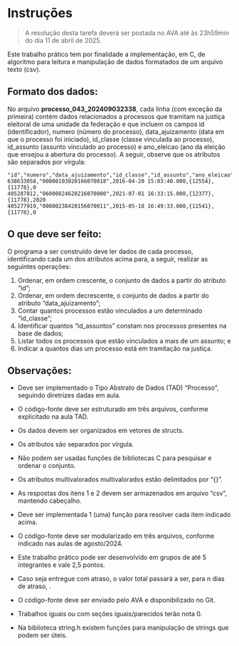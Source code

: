 # Instruções

> A resolução desta tarefa deverá ser postada no AVA até às 23h59min do dia 11 de abril de 2025.

Este trabalho prático tem por finalidade a implementação, em C, de algoritmo para leitura e manipulação de dados formatados de um arquivo texto (csv).

## Formato dos dados:

No arquivo **processo_043_202409032338**, cada linha (com exceção da primeira) contém dados relacionados a processos que tramitam na justiça eleitoral de uma unidade da federação e que incluem os campos id (identificador), numero (número do processo), data_ajuizamento (data em que o processo foi iniciado), id_classe (classe vinculada ao processo), id_assunto (assunto vinculado ao processo) e ano_eleicao (ano da eleição que ensejou a abertura do processo). A seguir, observe que os atributos são separados por vírgula:


```
"id","numero","data_ajuizamento","id_classe","id_assunto","ano_eleicao"
638633058,"00000103020166070018",2016-04-20 15:03:40.000,{12554},{11778},0
405287812,"06000824620216070000",2021-07-01 16:33:15.000,{12377},{11778},2020
405277919,"00000238420156070011",2015-05-18 16:49:33.000,{11541},{11778},0
```

## O que deve ser feito:
O programa a ser construído deve ler dados de cada processo, identificando cada um dos atributos acima para, a seguir, realizar as seguintes operações:

1. Ordenar, em ordem crescente, o conjunto de dados a partir do atributo “id”;
2. Ordenar, em ordem decrescente, o conjunto de dados a partir do atributo “data_ajuizamento”;
3. Contar quantos processos estão vinculados a um determinado “id_classe”;
4. Identificar quantos “id_assuntos” constam nos processos presentes na base de dados;
5. Listar todos os processos que estão vinculados a mais de um assunto; e
6. Indicar a quantos dias um processo está em tramitação na justiça.

## Observações:

- Deve ser implementado o Tipo Abstrato de Dados (TAD) “Processo”, seguindo diretrizes dadas em aula.

- O código-fonte deve ser estruturado em três arquivos, conforme explicitado na aula TAD.

- Os dados devem ser organizados em vetores de structs.

- Os atributos são separados por vírgula.

- Não podem ser usadas funções de bibliotecas C para pesquisar e ordenar o conjunto.

- Os atributos multivalorados multivalorados estão delimitados por “{}”.

- As respostas dos itens 1 e 2 devem ser armazenados em arquivo “csv”, mantendo cabeçalho.

- Deve ser implementada 1 (uma) função para resolver cada item indicado acima.

- O código-fonte deve ser modularizado em três arquivos, conforme indicado nas aulas de agosto/2024.

- Este trabalho prático pode ser desenvolvido em grupos de até 5 integrantes e vale 2,5 pontos.

- Caso seja entregue com atraso, o valor total passará a ser, para n dias de atraso, .

- O código-fonte deve ser enviado pelo AVA e disponibilizado no Git.

- Trabalhos iguais ou com seções iguais/parecidos terão nota 0.

- Na biblioteca string.h existem funções para manipulação de strings que podem ser úteis.